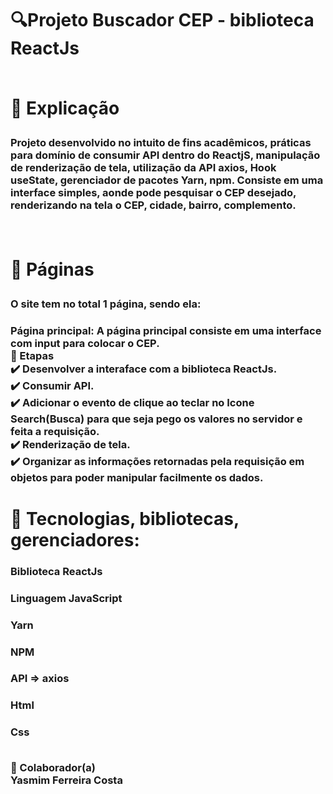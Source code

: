 <h1> 🔍Projeto Buscador CEP - biblioteca ReactJs



  
  <br>📄 Explicação

<h3>Projeto desenvolvido no intuito de fins acadêmicos, práticas para domínio de consumir API dentro do ReactjS, manipulação de renderização de tela, utilização da API axios, Hook useState, gerenciador de pacotes Yarn, npm. Consiste em uma interface simples, aonde pode pesquisar o CEP desejado, renderizando na tela o CEP, cidade, bairro, complemento.


<br><h1>📁 Páginas
<h3>O site tem no total 1 página, sendo ela:
<h3>Página principal: A página principal consiste em uma interface com input para colocar o CEP.
<br>🎯 Etapas
<br>✔️ Desenvolver a interaface com a biblioteca ReactJs.
<br>✔️ Consumir API.
<br>✔️ Adicionar o evento de clique ao teclar no Icone Search(Busca) para que seja pego os valores no servidor e feita a requisição.
<br>✔️ Renderização de tela.
<br>✔️ Organizar as informações retornadas pela requisição em objetos para poder manipular facilmente os dados.


<h1>🚀 Tecnologias, bibliotecas, gerenciadores:
<br><h3>Biblioteca ReactJs
<br><h3>Linguagem JavaScript
<br><h3>Yarn
<br><h3>NPM
<br><h3>API => axios
<br><h3>Html
<br><h3>Css


<br>🤝 Colaborador(a)
 <br>Yasmim Ferreira Costa
